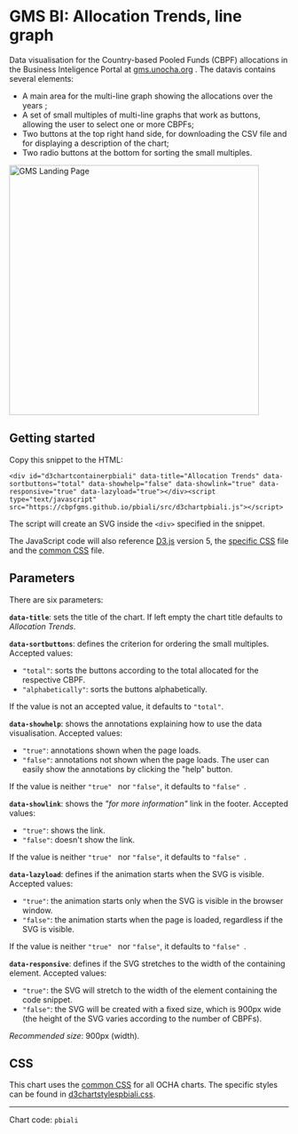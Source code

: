 # GMS BI: Allocation Trends, line graph

Data visualisation for the Country-based Pooled Funds (CBPF) allocations in the Business Inteligence Portal at [gms.unocha.org](https://gms.unocha.org/content/cbpf-allocations) . The datavis contains several elements:

- A main area for the multi-line graph showing the allocations over the years ;
- A set of small multiples of multi-line graphs that work as buttons, allowing the user to select one or more CBPFs;
- Two buttons at the top right hand side, for downloading the CSV file and for displaying a description of the chart;
- Two radio buttons at the bottom for sorting the small multiples.

<img alt="GMS Landing Page" src="https://cbpfgms.github.io/img/thumbnails/pbiali.png" width="450">

## Getting started

Copy this snippet to the HTML:

```<div id="d3chartcontainerpbiali" data-title="Allocation Trends" data-sortbuttons="total" data-showhelp="false" data-showlink="true" data-responsive="true" data-lazyload="true"></div><script type="text/javascript" src="https://cbpfgms.github.io/pbiali/src/d3chartpbiali.js"></script>```

The script will create an SVG inside the `<div>` specified in the snippet.

The JavaScript code will also reference [D3.js](https://d3js.org) version 5, the [specific CSS](https://github.com/CBPFGMS/cbpfgms.github.io/raw/master/css/d3chartstylespbiali.css) file and the [common CSS](https://github.com/CBPFGMS/cbpfgms.github.io/raw/master/css/d3chartstyles.css) file.

## Parameters

There are six parameters:

**`data-title`**: sets the title of the chart. If left empty the chart title defaults to *Allocation Trends*.

**`data-sortbuttons`**: defines the criterion for ordering the small multiples. Accepted values:

- `"total"`: sorts the buttons according to the total allocated for the respective CBPF.
- `"alphabetically"`: sorts the buttons alphabetically.

If the value is not an accepted value, it defaults to `"total"`.

**`data-showhelp`**: shows the annotations explaining how to use the data visualisation. Accepted values:

- `"true"`: annotations shown when the page loads.
- `"false"`: annotations not shown when the page loads. The user can easily show the annotations by clicking the "help" button.

If the value is neither `"true" ` nor `"false"`, it defaults to `"false" `.

**`data-showlink`**: shows the *"for more information"* link in the footer. Accepted values:

- `"true"`: shows the link.
- `"false"`: doesn't show the link.

If the value is neither `"true" ` nor `"false"`, it defaults to `"false" `.

**`data-lazyload`**: defines if the animation starts when the SVG is visible. Accepted values:

- `"true"`: the animation starts only when the SVG is visible in the browser window.
- `"false"`: the animation starts when the page is loaded, regardless if the SVG is visible.

If the value is neither `"true" ` nor `"false"`, it defaults to `"false" `.

**`data-responsive`**: defines if the SVG stretches to the width of the containing element. Accepted values:

- `"true"`: the SVG will stretch to the width of the element containing the code snippet.
- `"false"`: the SVG will be created with a fixed size, which is 900px wide (the height of the SVG varies according to the number of CBPFs).

*Recommended size*: 900px (width).


## CSS

This chart uses the [common CSS](https://github.com/CBPFGMS/cbpfgms.github.io/raw/master/css/) for all OCHA charts. The specific styles can be found in [d3chartstylespbiali.css](https://github.com/CBPFGMS/cbpfgms.github.io/blob/master/css/d3chartstylespbiali.css).

---
Chart code: `pbiali`
